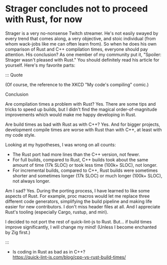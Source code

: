 # Strager concludes not to proceed with Rust, for now

Strager is a very no-nonsense Twitch streamer. He's not easily swayed by every trend that comes along, a very objective, and stoic individual (from whom wack-jobs like me can often learn from). So when he does his own comparison of Rust and C++ compilation times, everyone should pay attention. His conclusion? As one member of my community put it, "Spoiler: Strager wasn't pleased with Rust." You should definitely read his article for yourself. Here's my favorite parts:

::: Quote

(Of course, the reference to the XKCD "My code's compiling" comic.)

Conclusion

Are compilation times a problem with Rust? Yes. There are some tips and tricks to speed up builds, but I didn't find the magical order-of-magnitude improvements which would make me happy developing in Rust.

Are build times as bad with Rust as with C++? Yes. And for bigger projects, development compile times are worse with Rust than with C++, at least with my code style.

Looking at my hypotheses, I was wrong on all counts:

* The Rust port had more lines than the C++ version, not fewer.
* For full builds, compared to Rust, C++ builds took about the same amount of time (17k SLOC) or took less time (100k+ SLOC), not longer.
* For incremental builds, compared to C++, Rust builds were sometimes shorter and sometimes longer (17k SLOC) or much longer (100k+ SLOC), not always longer.

Am I sad? Yes. During the porting process, I have learned to like some aspects of Rust. For example, proc macros would let me replace three different code generators, simplifying the build pipeline and making life easier for new contributors. I don't miss header files at all. And I appreciate Rust's tooling (especially Cargo, rustup, and miri).

I decided to not port the rest of quick-lint-js to Rust. But... if build times improve significantly, I will change my mind! (Unless I become enchanted by Zig first.)

:::

* Is coding in Rust as bad as in C++?  
  <https://quick-lint-js.com/blog/cpp-vs-rust-build-times/>

